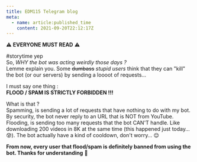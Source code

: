 ```yaml
---
title: EDM115 Telegram blog
meta:
  - name: article:published_time
    content: 2021-09-20T22:12:17Z
---
```


:warning: **EVERYONE MUST READ** :warning:  
  
#storytime yep  
So, *WHY the bot was acting weirdly those days ?*  
Lemme explain you. Some ~~dumbass~~ *stupid users* think that they can "kill" the bot (or our servers) by sending a loooot of requests…  
  
I must say one thing :  
**FLOOD / SPAM IS STRICTLY FORBIDDEN !!!**  
  
What is that ?  
Spamming, is sending a lot of requests that have nothing to do with my bot. By security, the bot never reply to an URL that is NOT from YouTube.  
Flooding, is sending too many requests that the bot CAN'T handle. Like downloading 200 videos in 8K at the same time (this happened just today… :cold_sweat:). The bot actually have a kind of cooldown, don't worry… :relieved:  
  
**From now, every user that flood/spam is definitely banned from using the bot. Thanks for understanding** :smiling_face_with_three_hearts:

